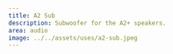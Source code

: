 ```yaml
---
title: A2 Sub
description: Subwoofer for the A2+ speakers.
area: audio
image: ../../assets/uses/a2-sub.jpeg
---
```

